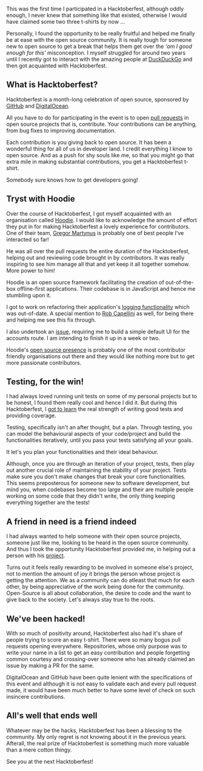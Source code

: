 This was the first time I participated in a Hacktoberfest, although oddly enough, I never knew that something like that existed, otherwise I would have claimed some two three t-shirts by now ...

Personally, I found the opportunity to be really fruitful and helped me finally be at ease with the open source community. It is really tough for someone new to open source to get a break that helps them get over the _'am I good enough for this'_ misconception. I myself struggled for around two years until I recently got to interact with the amazing people at [DuckDuckGo](https://duckduckgo.com/about) and then got acquainted with Hacktoberfest.

## What is Hacktoberfest?

Hacktoberfest is a month-long celebration of open source, sponsored by [GitHub](https://github.com) and [DigitalOcean](https://www.digitalocean.com/).

All you have to do for participating in the event is to open [pull requests](https://help.github.com/articles/about-pull-requests/) in open source projects that is, contribute. Your contributions can be anything, from bug fixes to improving documentation.

Each contribution is you giving back to open source. It has been a wonderful thing for all of us in developer land. I credit everything I know to open source. And as a push for shy souls like me, so that you might go that extra mile in making substantial contributions, you get a Hacktoberfest t-shirt.

Somebody sure knows how to get developers going!

## Tryst with Hoodie

Over the course of Hacktoberfest, I got myself acquainted with an organisation called [Hoodie](http://hood.ie/). I would like to acknowledge the amount of effort they put in for making Hacktoberfest a lovely experience for contributors.
One of their team, [Gregor Martynus](https://github.com/gr2m) is probably one of best people I've interacted so far!

He was all over the pull requests the entire duration of the Hacktoberfest, helping out and reviewing code brought in by contributors. It was really inspiring to see him manage all that and yet keep it all together somehow. More power to him!

Hoodie is an open source framework facilitating the creation of out-of-the-box offline-first applications. Their codebase is in JavaScript and hence me stumbling upon it.

I got to work on refactoring their application's [logging functionality](https://github.com/hoodiehq/hoodie/pull/598) which was out-of-date. A special mention to [Rob Capellini](https://github.com/capellini) as well, for being there and helping me see this fix through.

I also undertook an [issue](https://github.com/hoodiehq/camp/issues/22), requiring me to build a simple default UI for the accounts route. I am intending to finish it up in a week or two.

Hoodie's [open source presence](https://github.com/hoodiehq) is probably one of the most contributor friendly organisations out there and they would like nothing more but to get more passionate contributors.

## Testing, for the win!

I had always loved running unit tests on some of my personal projects but to be honest, I found them really cool and hence I did it. But during this Hacktoberfest, I [got to learn](https://github.com/paazmaya/yaml-validator/pull/6) the real strength of writing good tests and providing coverage.

Testing, specifically isn't an after thought, but a plan. Through testing, you can model the behavioural aspects of your code/project and build the functionalities iteratively, until you pass your tests satisfying all your goals.

It let's you plan your functionalities and their ideal behaviour.

Although, once you are through an iteration of your project, tests, then play out another crucial role of maintaining the stability of your project. Tests make sure you don't make changes that break your core functionalities. This seems preposterous for someone new to software development, but mind you, when codebases become too large and their are multiple people working on some code that they didn't write, the only thing keeping everything together are the tests!

## A friend in need is a friend indeed

I had always wanted to help someone with their open source projects, someone just like me, looking to be heard in the open source community. And thus I took the opportunity Hacktoberfest provided me, in helping out a person with his [project](https://github.com/cezarlz/boss-validator).

Turns out it feels really rewarding to be involved in someone else's project, not to mention the amount of joy it brings the person whose project is getting the attention. We as a community can do atleast that much for each other, by being appreciative of the work being done for the community. Open-Source is all about collaboration, the desire to code and the want to give back to the society. Let's always stay true to the roots.

## We've been hacked!

With so much of positivity around, Hacktoberfest also had it's share of people trying to score an easy t-shirt. There were so many bogus pull requests opening everywhere. Repositories, whose only purpose was to write your name in a list to get an easy contribution and people forgetting common courtesy and crossing-over someone who has already claimed an issue by making a PR for the same.

DigitalOcean and GitHub have been quite lenient with the specifications of this event and although it is not easy to validate each and every pull request made, it would have been much better to have some level of check on such insincere contributions.

## All's well that ends well

Whatever may be the hacks, Hacktoberfest has been a blessing to the community. My only regret is not knowing about it in the previous years. Afterall, the real prize of Hacktoberfest is something much more valuable than a mere cotton thingy.

See you at the next Hacktoberfest!
